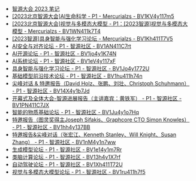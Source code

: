 +   [智源大会 2023 笔记](README.md)
+   [[2023北京智源大会]AI生命科学 - P1 - Mercurialzs - BV1KV4y117m5](-2023北京智源大会-AI生命科学---P1---Mercurialzs---BV1KV4y117m5.md)
+   [[2023北京智源大会]视觉与多模态大模型 - P1：[2023智源]视觉与多模态大模型 - Mercurialzs - BV1WN411k7T4](-2023北京智源大会-视觉与多模态大模型---P1--2023智源-视觉与多模态大模型---Mercurialzs---BV1WN411k7T4.md)
+   [[2023智源]具身智能与强化学习论坛 - Mercurialzs - BV1Kh411T7V5](-2023智源-具身智能与强化学习论坛---Mercurialzs---BV1Kh411T7V5.md)
+   [AI安全与对齐论坛 - P1 - 智源社区 - BV1AN411C7rt](AI安全与对齐论坛---P1---智源社区---BV1AN411C7rt.md)
+   [AI开源论坛 - P1 - 智源社区 - BV1jo4y1K74N](AI开源论坛---P1---智源社区---BV1jo4y1K74N.md)
+   [AI系统论坛 - P1 - 智源社区 - BV1eV4y117xF](AI系统论坛---P1---智源社区---BV1eV4y117xF.md)
+   [具身智能与强化学习论坛 - P1 - 智源社区 - BV1Jo4y1772U](具身智能与强化学习论坛---P1---智源社区---BV1Jo4y1772U.md)
+   [基础模型前沿技术论坛 - P1 - 智源社区 - BV1hu411h74n](基础模型前沿技术论坛---P1---智源社区---BV1hu411h74n.md)
+   [尖峰对话 & 特邀报告（David Holz、张鹏、刘壮、Christoph Schuhmann） - P1 - 智源社区 - BV14X4y1b7Jd](尖峰对话---特邀报告-David-Holz-张鹏-刘壮-Christoph-Schuhmann----P1---智源社区---BV14X4y1b7Jd.md)
+   [开幕式及全体大会-智源进展报告（主讲嘉宾：黄铁军） - P1 - 智源社区 - BV1PN411C7JX](开幕式及全体大会-智源进展报告-主讲嘉宾-黄铁军----P1---智源社区---BV1PN411C7JX.md)
+   [智能的物质基础论坛 - P1 - 智源社区 - BV1Ju4y1o7Hq](智能的物质基础论坛---P1---智源社区---BV1Ju4y1o7Hq.md)
+   [特邀报告（图灵奖得主Joseph Sifakis、Graphcore CTO Simon Knowles） - P1 - 智源社区 - BV1hh4y137BB](特邀报告-图灵奖得主Joseph-Sifakis-Graphcore-CTO-Simon-Knowles----P1---智源社区---BV1hh4y137BB.md)
+   [特邀报告&尖峰对话（张宏江、Kenneth Stanley、Will Knight、Susan Zhang） - P1 - 智源社区 - BV1nM4y1n7ww](特邀报告-尖峰对话-张宏江-Kenneth-Stanley-Will-Knight-Susan-Zhang----P1---智源社区---BV1nM4y1n7ww.md)
+   [生成模型论坛 - P1 - 智源社区 - BV1e14y1m7Rr](生成模型论坛---P1---智源社区---BV1e14y1m7Rr.md)
+   [类脑计算论坛 - P1 - 智源社区 - BV13h4y1X7rf](类脑计算论坛---P1---智源社区---BV13h4y1X7rf.md)
+   [自动驾驶论坛 - P1 - 智源社区 - BV1Xh411T72U](自动驾驶论坛---P1---智源社区---BV1Xh411T72U.md)
+   [视觉与多模态大模型论坛 - P1 - 智源社区 - BV1ru411h7f5](视觉与多模态大模型论坛---P1---智源社区---BV1ru411h7f5.md)
